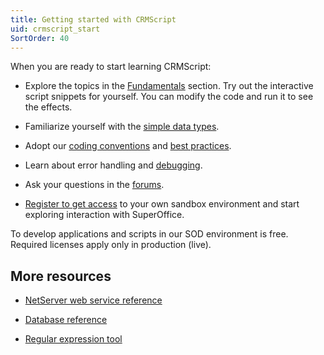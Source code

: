 ```yaml
---
title: Getting started with CRMScript
uid: crmscript_start
SortOrder: 40
---
```


When you are ready to start learning CRMScript:

* Explore the topics in the [Fundamentals](xref:crmscript_fundamentals) section. Try out the interactive script snippets for yourself. You can modify the code and run it to see the effects.

* Familiarize yourself with the [simple data types](xref:crmscript_datatypes).

* Adopt our [coding conventions](xref:crmscript_conventions) and [best practices](xref:crmscript_best_practice).

* Learn about error handling and [debugging](xref:crmscript_debugging).

* Ask your questions in the [forums](https://community.superoffice.com/en/developer/forum/rooms/superoffice-product-api-group/customer-service/).

* [Register to get access](https://community.superoffice.com/en/developer/create-apps/resources/developer-registration/) to your own sandbox environment and start exploring interaction with SuperOffice.

To develop applications and scripts in our SOD environment is free. Required licenses apply only in production (live).

## More resources

* [NetServer web service reference](https://community.superoffice.com/documentation/sdk/SO.NetServer.Web.Services/html/N_SuperOffice_CRM_Services.htm)

* [Database reference](https://community.superoffice.com/documentation/SDK/SO.Database/html/top_home.htm)

* [Regular expression tool](https://regex101.com/)

